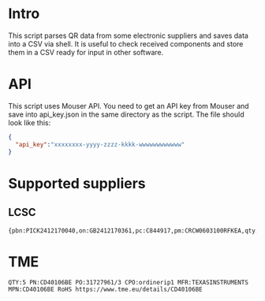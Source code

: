 # Intro
This script parses QR data from some electronic suppliers and saves data into a CSV via shell. It is useful to check received components and store them in a CSV ready for input in other software.

# API
This script uses Mouser API. You need to get an API key from Mouser and save into api_key.json in the same directory as the script. The file should look like this:
```json
{
  "api_key":"xxxxxxxx-yyyy-zzzz-kkkk-wwwwwwwwwwww"
}
```
# Supported suppliers
## LCSC
```text
{pbn:PICK2412170040,on:GB2412170361,pc:C844917,pm:CRCW0603100RFKEA,qty:1500,mc:,cc:1,pdi:139269943,hp:11,wc:ZH}
```

# TME

```text
QTY:5 PN:CD40106BE PO:31727961/3 CPO:ordinerip1 MFR:TEXASINSTRUMENTS MPN:CD40106BE RoHS https://www.tme.eu/details/CD40106BE
```


